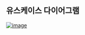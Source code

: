 ## 유스케이스 다이어그램
<a href="https://imgbb.com/"><img src="https://i.ibb.co/HGCnqP2/image.png" alt="image" border="0"></a>
